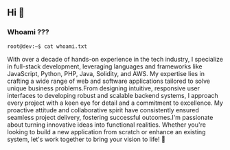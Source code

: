 ## Hi :wave:

### Whoami ???

```
root@dev:~$ cat whoami.txt
```


With over a decade of hands-on experience in the tech industry, I specialize in full-stack development, leveraging languages and frameworks like JavaScript, Python, PHP, Java, Solidity, and AWS. My expertise lies in crafting a wide range of web and software applications tailored to solve unique business problems.From designing intuitive, responsive user interfaces to developing robust and scalable backend systems, I approach every project with a keen eye for detail and a commitment to excellence. My proactive attitude and collaborative spirit have consistently ensured seamless project delivery, fostering successful outcomes.I'm passionate about turning innovative ideas into functional realities. Whether you're looking to build a new application from scratch or enhance an existing system, let's work together to bring your vision to life! 🚀

